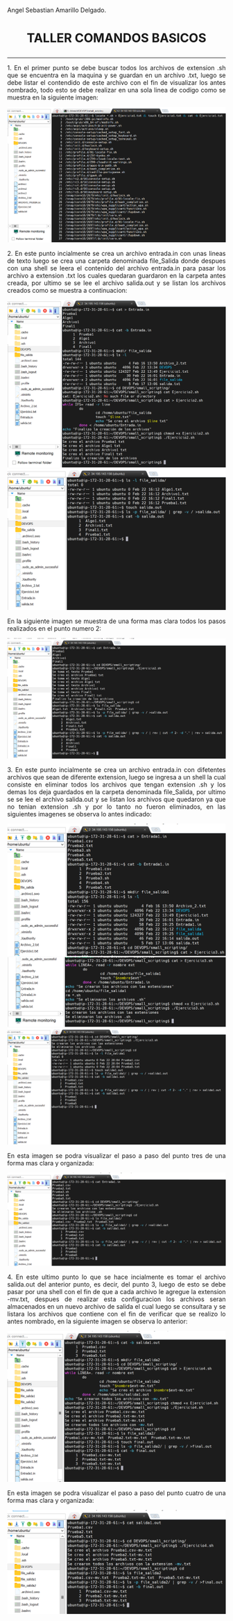Angel Sebastian Amarillo Delgado.

# <p align="center"> **TALLER COMANDOS BASICOS** </p>
______
<p style="text-align: justify;">1. En el primer punto se debe buscar todos los archivos de extension .sh que se encuentra en la maquina y se guardan en un archivo .txt, luego se debe listar el contendido de este archivo con el fin de visualizar los antes nombrado, todo esto se debe realizar en una sola linea de codigo como se muestra en la siguiente imagen: </p>

<p align="center">
  <img src="/Taller_1/ImageComan/Punt1.png">
</p>

<p style="text-align: justify;">2. En este punto incialmente se crea un archivo entrada.in con unas lineas de texto luego se crea una carpeta denominada file_Salida donde despues con una shell se leera el contenido del archivo entrada.in para pasar los archivo a extension .txt los cuales quedaran guardaron en la carpeta antes creada, por ultimo se se lee el archivo salida.out y se listan los archivos creados como se muestra a continuacion:</p>

<p align="center">
  <img src="/Taller_1/ImageComan/Punt2.png">
  <img src="/Taller_1/ImageComan/Punt2-1.png">
</p>

<p style="text-align: justify;">En la siguiente imagen se muestra de una forma mas clara todos los pasos realizados en el punto numero 2: </p>

<p align="center">
  <img src="/Taller_1/ImageComan/Punt2-2.png">
</p>

<p style="text-align: justify;">3. En este punto incialmente se crea un archivo entrada.in con difetentes archivos que sean de diferente extension, luego se ingresa a un shell la cual consiste en eliminar todos los archivos que tengan extension .sh y los demas los deja guardados en la carpeta denominada file_Salida, por ultimo se se lee el archivo salida.out y se listan los archivos que quedaron ya que no tenian extension .sh y por lo tanto no fueron eliminados, en las siguientes imagenes se observa lo antes indicado: </p>

<p align="center">
  <img src="/Taller_1/ImageComan/Punt3.png">
  <img src="/Taller_1/ImageComan/Punt3-1.png">
  <img src="/Taller_1/ImageComan/Punt3-2.png">
</p>

<p style="text-align: justify;">En esta imagen se podra visualizar el paso a paso del punto tres de una forma mas clara y organizada: </p>

<p align="center">
  <img src="/Taller_1/ImageComan/Punt3-3.png">
</p>

<p style="text-align: justify;">4. En este ultimo punto lo que se hace incialmente es tomar el archivo salida.out del anterior punto, es decir, del punto 3, luego de esto se debe pasar por una shell con el fin de que a cada archivo le agregue la extension -mv.txt, despues de realizar esta configuracion los archivos seran almacenados en un nuevo archivo de salida el cual luego se consultara y se listara los archivos que contiene con el fin de verificar que se realizo lo antes nombrado, en la siguiente imagen se observa lo anterior: </p>

<p align="center">
  <img src="/Taller_1/ImageComan/Punt4.png">
</p>

<p style="text-align: justify;">En esta imagen se podra visualizar el paso a paso del punto cuatro de una forma mas clara y organizada: </p>

<p align="center">
  <img src="/Taller_1/ImageComan/Punt4-1.png">
</p>
